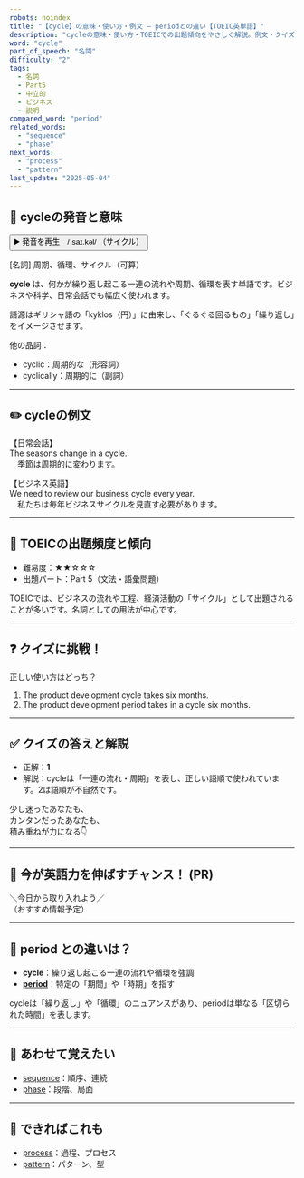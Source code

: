 ```yaml
---
robots: noindex
title: "【cycle】の意味・使い方・例文 ― periodとの違い【TOEIC英単語】"
description: "cycleの意味・使い方・TOEICでの出題傾向をやさしく解説。例文・クイズ付きでperiodとの違いもわかりやすく学べます。"
word: "cycle"
part_of_speech: "名詞"
difficulty: "2"
tags:
  - 名詞
  - Part5
  - 中立的
  - ビジネス
  - 説明
compared_word: "period"
related_words:
  - "sequence"
  - "phase"
next_words:
  - "process"
  - "pattern"
last_update: "2025-05-04"
---
```


## 🔰 cycleの発音と意味

<button class="play-audio" onclick="playTTS('cycle')">
  <span class="play-audio-main">
    ▶️ 発音を再生　/ˈsaɪ.kəl/
  </span>
  <span class="play-audio-sub">
    （サイクル）
  </span>
</button>

[名詞] 周期、循環、サイクル（可算）

**cycle** は、何かが繰り返し起こる一連の流れや周期、循環を表す単語です。ビジネスや科学、日常会話でも幅広く使われます。

語源はギリシャ語の「kyklos（円）」に由来し、「ぐるぐる回るもの」「繰り返し」をイメージさせます。

他の品詞：  
- cyclic：周期的な（形容詞）
- cyclically：周期的に（副詞）

---

## ✏️ cycleの例文

【日常会話】  
The seasons change in a cycle.  
　季節は周期的に変わります。

【ビジネス英語】  
We need to review our business cycle every year.  
　私たちは毎年ビジネスサイクルを見直す必要があります。

---

## 🎯 TOEICの出題頻度と傾向

- 難易度：★★☆☆☆
- 出題パート：Part 5（文法・語彙問題）

TOEICでは、ビジネスの流れや工程、経済活動の「サイクル」として出題されることが多いです。名詞としての用法が中心です。

---

## ❓ クイズに挑戦！

正しい使い方はどっち？

1. The product development cycle takes six months.  
2. The product development period takes in a cycle six months.

---

## ✅ クイズの答えと解説

- 正解：**1**
- 解説：cycleは「一連の流れ・周期」を表し、正しい語順で使われています。2は語順が不自然です。

少し迷ったあなたも、  
カンタンだったあなたも、  
積み重ねが力になる👇️

---

## 🚀 今が英語力を伸ばすチャンス！ (PR)

<div class="info-center">
＼今日から取り入れよう／<br>  
（おすすめ情報予定）
</div>

---

## 🤔  period との違いは？

- **cycle**：繰り返し起こる一連の流れや循環を強調
- **[period](/period)**：特定の「期間」や「時期」を指す

cycleは「繰り返し」や「循環」のニュアンスがあり、periodは単なる「区切られた時間」を表します。

---

## 🧩 あわせて覚えたい

- [sequence](/sequence)：順序、連続
- [phase](/phase)：段階、局面

---

## 📖 できればこれも

- [process](/process)：過程、プロセス
- [pattern](/pattern)：パターン、型

<!-- cvid: aid47_bid21 -->
